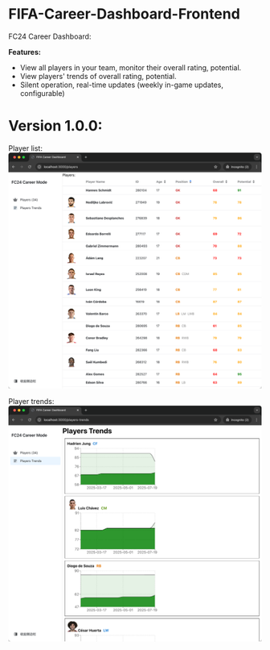 # FIFA-Career-Dashboard-Frontend
FC24 Career Dashboard:

**Features:**
- View all players in your team, monitor their overall rating, potential.
- View players' trends of overall rating, potential.
- Silent operation, real-time updates (weekly in-game updates, configurable)

# Version 1.0.0:
Player list:
![img.png](doc-images/img.png)

Player trends:
![img.png](doc-images/img2.png)
